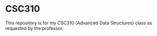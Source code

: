 # CSC310
This repository is for my CSC310 (Advanced Data Structures) class as requested by the professor.